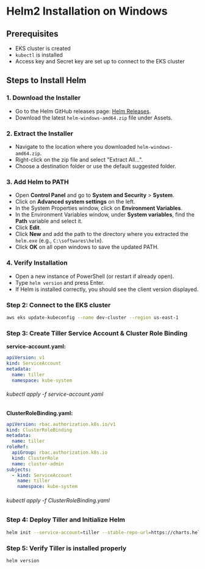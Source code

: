 # Helm2 Installation on Windows

## Prerequisites
- EKS cluster is created
- `kubectl` is installed
- Access key and Secret key are set up to connect to the EKS cluster

## Steps to Install Helm

### 1. Download the Installer
- Go to the Helm GitHub releases page: [Helm Releases](https://github.com/helm/helm/releases).
- Download the latest `helm-windows-amd64.zip` file under Assets.

### 2. Extract the Installer
- Navigate to the location where you downloaded `helm-windows-amd64.zip`.
- Right-click on the zip file and select "Extract All...".
- Choose a destination folder or use the default suggested folder.

### 3. Add Helm to PATH
- Open **Control Panel** and go to **System and Security** > **System**.
- Click on **Advanced system settings** on the left.
- In the System Properties window, click on **Environment Variables**.
- In the Environment Variables window, under **System variables**, find the **Path** variable and select it.
- Click **Edit**.
- Click **New** and add the path to the directory where you extracted the `helm.exe` (e.g., `C:\softwares\helm`).
- Click **OK** on all open windows to save the updated PATH.

### 4. Verify Installation
- Open a new instance of PowerShell (or restart if already open).
- Type `helm version` and press Enter.
- If Helm is installed correctly, you should see the client version displayed.
### Step 2: Connect to the EKS cluster
```bash
aws eks update-kubeconfig --name dev-cluster --region us-east-1
```

### Step 3: Create Tiller Service Account & Cluster Role Binding

**service-account.yaml:**
```yaml
apiVersion: v1
kind: ServiceAccount
metadata:
  name: tiller
  namespace: kube-system
```
###### kubectl apply -f service-account.yaml

**ClusterRoleBinding.yaml:**
```yaml
apiVersion: rbac.authorization.k8s.io/v1
kind: ClusterRoleBinding
metadata:
  name: tiller
roleRef:
  apiGroup: rbac.authorization.k8s.io
  kind: ClusterRole
  name: cluster-admin
subjects:
  - kind: ServiceAccount
    name: tiller
    namespace: kube-system
```
###### kubectl apply -f ClusterRoleBinding.yaml

### Step 4: Deploy Tiller and Initialize Helm
```bash
helm init --service-account=tiller --stable-repo-url=https://charts.helm.sh/stable --upgrade --automount-service-account-token=true --replicas=1 --history-max=100 --wait
```

### Step 5: Verify Tiller is installed properly
```bash
helm version
```
